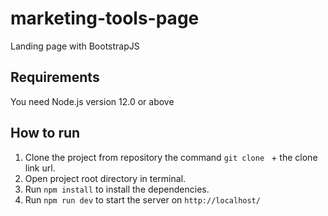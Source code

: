 # marketing-tools-page
Landing page with BootstrapJS

## Requirements
You need Node.js version 12.0 or above

## How to run

1. Clone the project from repository the command `git clone ` + the clone link url.
1. Open project root directory in terminal.
2. Run `npm install` to install the dependencies.
3. Run `npm run dev` to start the server on `http://localhost/`

